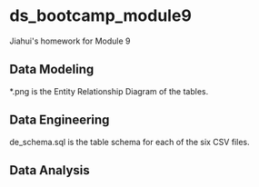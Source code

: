 # ds_bootcamp_module9
Jiahui's homework for Module 9

## Data Modeling
*.png is the Entity Relationship Diagram of the tables.

## Data Engineering
de_schema.sql is the table schema for each of the six CSV files.

## Data Analysis
